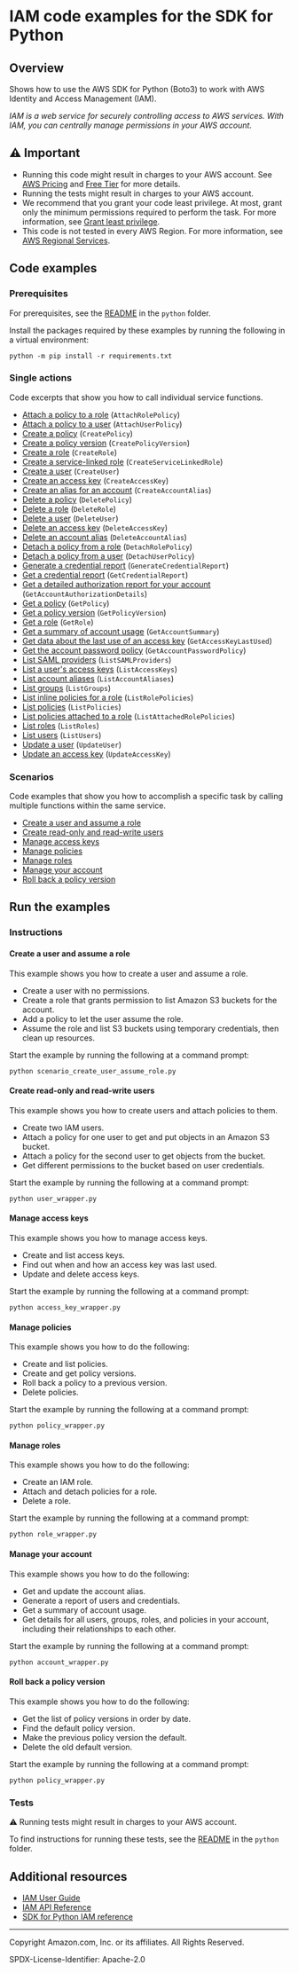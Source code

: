 <!--Generated by WRITEME on 2023-09-12 00:35:23.239743 (UTC)-->
# IAM code examples for the SDK for Python

## Overview

Shows how to use the AWS SDK for Python (Boto3) to work with AWS Identity and Access Management (IAM).

<!--custom.overview.start-->
<!--custom.overview.end-->

*IAM is a web service for securely controlling access to AWS services. With IAM, you can centrally manage permissions in your AWS account.*

## ⚠ Important

* Running this code might result in charges to your AWS account. See [AWS Pricing](https://aws.amazon.com/pricing/?aws-products-pricing.sort-by=item.additionalFields.productNameLowercase&aws-products-pricing.sort-order=asc&awsf.Free%20Tier%20Type=*all&awsf.tech-category=*all) and [Free Tier](https://aws.amazon.com/free/?all-free-tier.sort-by=item.additionalFields.SortRank&all-free-tier.sort-order=asc&awsf.Free%20Tier%20Types=*all&awsf.Free%20Tier%20Categories=*all) for more details.
* Running the tests might result in charges to your AWS account.
* We recommend that you grant your code least privilege. At most, grant only the minimum permissions required to perform the task. For more information, see [Grant least privilege](https://docs.aws.amazon.com/IAM/latest/UserGuide/best-practices.html#grant-least-privilege).
* This code is not tested in every AWS Region. For more information, see [AWS Regional Services](https://aws.amazon.com/about-aws/global-infrastructure/regional-product-services).

<!--custom.important.start-->
<!--custom.important.end-->

## Code examples

### Prerequisites

For prerequisites, see the [README](../../README.md#Prerequisites) in the `python` folder.

Install the packages required by these examples by running the following in a virtual environment:

```
python -m pip install -r requirements.txt
```

<!--custom.prerequisites.start-->
<!--custom.prerequisites.end-->

### Single actions

Code excerpts that show you how to call individual service functions.

* [Attach a policy to a role](policy_wrapper.py#L212) (`AttachRolePolicy`)
* [Attach a policy to a user](user_wrapper.py#L99) (`AttachUserPolicy`)
* [Create a policy](policy_wrapper.py#L25) (`CreatePolicy`)
* [Create a policy version](policy_wrapper.py#L79) (`CreatePolicyVersion`)
* [Create a role](role_wrapper.py#L23) (`CreateRole`)
* [Create a service-linked role](service_linked_roles.py#L23) (`CreateServiceLinkedRole`)
* [Create a user](user_wrapper.py#L25) (`CreateUser`)
* [Create an access key](access_key_wrapper.py#L21) (`CreateAccessKey`)
* [Create an alias for an account](account_wrapper.py#L23) (`CreateAccountAlias`)
* [Delete a policy](policy_wrapper.py#L63) (`DeletePolicy`)
* [Delete a role](role_wrapper.py#L94) (`DeleteRole`)
* [Delete a user](user_wrapper.py#L44) (`DeleteUser`)
* [Delete an access key](access_key_wrapper.py#L43) (`DeleteAccessKey`)
* [Delete an account alias](account_wrapper.py#L42) (`DeleteAccountAlias`)
* [Detach a policy from a role](policy_wrapper.py#L229) (`DetachRolePolicy`)
* [Detach a policy from a user](user_wrapper.py#L116) (`DetachUserPolicy`)
* [Generate a credential report](account_wrapper.py#L121) (`GenerateCredentialReport`)
* [Get a credential report](account_wrapper.py#L141) (`GetCredentialReport`)
* [Get a detailed authorization report for your account](account_wrapper.py#L80) (`GetAccountAuthorizationDetails`)
* [Get a policy](policy_wrapper.py#L138) (`GetPolicy`)
* [Get a policy version](policy_wrapper.py#L139) (`GetPolicyVersion`)
* [Get a role](role_wrapper.py#L55) (`GetRole`)
* [Get a summary of account usage](account_wrapper.py#L103) (`GetAccountSummary`)
* [Get data about the last use of an access key](access_key_wrapper.py#L63) (`GetAccessKeyLastUsed`)
* [Get the account password policy](account_wrapper.py#L159) (`GetAccountPasswordPolicy`)
* [List SAML providers](account_wrapper.py#L189) (`ListSAMLProviders`)
* [List a user's access keys](access_key_wrapper.py#L86) (`ListAccessKeys`)
* [List account aliases](account_wrapper.py#L58) (`ListAccountAliases`)
* [List groups](group_wrapper.py#L21) (`ListGroups`)
* [List inline policies for a role](role_wrapper.py#L127) (`ListRolePolicies`)
* [List policies](policy_wrapper.py#L118) (`ListPolicies`)
* [List policies attached to a role](role_wrapper.py#L144) (`ListAttachedRolePolicies`)
* [List roles](role_wrapper.py#L75) (`ListRoles`)
* [List users](user_wrapper.py#L61) (`ListUsers`)
* [Update a user](user_wrapper.py#L79) (`UpdateUser`)
* [Update an access key](access_key_wrapper.py#L105) (`UpdateAccessKey`)

### Scenarios

Code examples that show you how to accomplish a specific task by calling multiple
functions within the same service.

* [Create a user and assume a role](scenario_create_user_assume_role.py)
* [Create read-only and read-write users](user_wrapper.py)
* [Manage access keys](access_key_wrapper.py)
* [Manage policies](policy_wrapper.py)
* [Manage roles](role_wrapper.py)
* [Manage your account](account_wrapper.py)
* [Roll back a policy version](policy_wrapper.py)

## Run the examples

### Instructions


<!--custom.instructions.start-->
<!--custom.instructions.end-->



#### Create a user and assume a role

This example shows you how to create a user and assume a role. 

* Create a user with no permissions.
* Create a role that grants permission to list Amazon S3 buckets for the account.
* Add a policy to let the user assume the role.
* Assume the role and list S3 buckets using temporary credentials, then clean up resources.

<!--custom.scenario_prereqs.iam_Scenario_CreateUserAssumeRole.start-->
<!--custom.scenario_prereqs.iam_Scenario_CreateUserAssumeRole.end-->

Start the example by running the following at a command prompt:

```
python scenario_create_user_assume_role.py
```


<!--custom.scenarios.iam_Scenario_CreateUserAssumeRole.start-->
<!--custom.scenarios.iam_Scenario_CreateUserAssumeRole.end-->

#### Create read-only and read-write users

This example shows you how to create users and attach policies to them. 

* Create two IAM users.
* Attach a policy for one user to get and put objects in an Amazon S3 bucket.
* Attach a policy for the second user to get objects from the bucket.
* Get different permissions to the bucket based on user credentials.

<!--custom.scenario_prereqs.iam_Scenario_UserPolicies.start-->
<!--custom.scenario_prereqs.iam_Scenario_UserPolicies.end-->

Start the example by running the following at a command prompt:

```
python user_wrapper.py
```


<!--custom.scenarios.iam_Scenario_UserPolicies.start-->
<!--custom.scenarios.iam_Scenario_UserPolicies.end-->

#### Manage access keys

This example shows you how to manage access keys. 

* Create and list access keys.
* Find out when and how an access key was last used.
* Update and delete access keys.

<!--custom.scenario_prereqs.iam_Scenario_ManageAccessKeys.start-->
<!--custom.scenario_prereqs.iam_Scenario_ManageAccessKeys.end-->

Start the example by running the following at a command prompt:

```
python access_key_wrapper.py
```


<!--custom.scenarios.iam_Scenario_ManageAccessKeys.start-->
<!--custom.scenarios.iam_Scenario_ManageAccessKeys.end-->

#### Manage policies

This example shows you how to do the following:

* Create and list policies.
* Create and get policy versions.
* Roll back a policy to a previous version.
* Delete policies.

<!--custom.scenario_prereqs.iam_Scenario_PolicyManagement.start-->
<!--custom.scenario_prereqs.iam_Scenario_PolicyManagement.end-->

Start the example by running the following at a command prompt:

```
python policy_wrapper.py
```


<!--custom.scenarios.iam_Scenario_PolicyManagement.start-->
<!--custom.scenarios.iam_Scenario_PolicyManagement.end-->

#### Manage roles

This example shows you how to do the following:

* Create an IAM role.
* Attach and detach policies for a role.
* Delete a role.

<!--custom.scenario_prereqs.iam_Scenario_RoleManagement.start-->
<!--custom.scenario_prereqs.iam_Scenario_RoleManagement.end-->

Start the example by running the following at a command prompt:

```
python role_wrapper.py
```


<!--custom.scenarios.iam_Scenario_RoleManagement.start-->
<!--custom.scenarios.iam_Scenario_RoleManagement.end-->

#### Manage your account

This example shows you how to do the following:

* Get and update the account alias.
* Generate a report of users and credentials.
* Get a summary of account usage.
* Get details for all users, groups, roles, and policies in your account, including their relationships to each other.

<!--custom.scenario_prereqs.iam_Scenario_AccountManagement.start-->
<!--custom.scenario_prereqs.iam_Scenario_AccountManagement.end-->

Start the example by running the following at a command prompt:

```
python account_wrapper.py
```


<!--custom.scenarios.iam_Scenario_AccountManagement.start-->
<!--custom.scenarios.iam_Scenario_AccountManagement.end-->

#### Roll back a policy version

This example shows you how to do the following:

* Get the list of policy versions in order by date.
* Find the default policy version.
* Make the previous policy version the default.
* Delete the old default version.

<!--custom.scenario_prereqs.iam_Scenario_RollbackPolicyVersion.start-->
<!--custom.scenario_prereqs.iam_Scenario_RollbackPolicyVersion.end-->

Start the example by running the following at a command prompt:

```
python policy_wrapper.py
```


<!--custom.scenarios.iam_Scenario_RollbackPolicyVersion.start-->
<!--custom.scenarios.iam_Scenario_RollbackPolicyVersion.end-->

### Tests

⚠ Running tests might result in charges to your AWS account.


To find instructions for running these tests, see the [README](../../README.md#Tests)
in the `python` folder.



<!--custom.tests.start-->
<!--custom.tests.end-->

## Additional resources

* [IAM User Guide](https://docs.aws.amazon.com/IAM/latest/UserGuide/introduction.html)
* [IAM API Reference](https://docs.aws.amazon.com/IAM/latest/APIReference/welcome.html)
* [SDK for Python IAM reference](https://boto3.amazonaws.com/v1/documentation/api/latest/reference/services/iam.html)

<!--custom.resources.start-->
<!--custom.resources.end-->

---

Copyright Amazon.com, Inc. or its affiliates. All Rights Reserved.

SPDX-License-Identifier: Apache-2.0